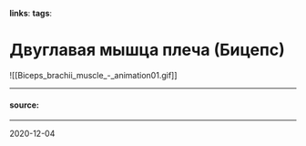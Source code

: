 **links**:
**tags**:

# Двуглавая мышца плеча (Бицепс)
![[Biceps_brachii_muscle_-_animation01.gif]]

---
#### source: 
---
2020-12-04
